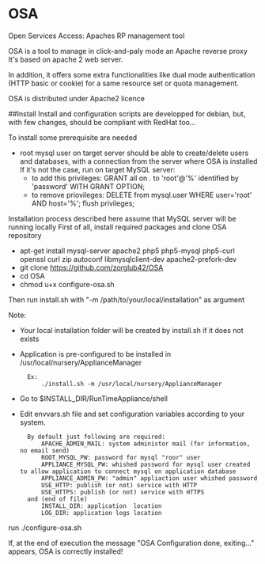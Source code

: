 # OSA
Open Services Access: Apaches RP management tool

OSA is a tool to manage in click-and-paly mode an Apache reverse proxy
It's based on apache 2 web server.

In addition, it offers some extra functionalities like dual mode authentication (HTTP basic or cookie) for a same resource set or quota management.

OSA is distributed under Apache2 licence

##Install
Install and configuration scripts are developped for debian, but, with few changes, should be compliant with RedHat too...

To install some prerequisite are needed
  - root mysql user on target server should be able to create/delete users and databases, with a connection from the server where OSA is installed If it's not the case, run on target MySQL server:
      - to add this privileges: GRANT all on *.* to 'root'@'%' identified by 'password' WITH GRANT OPTION;
      - to remove priovileges: DELETE from mysql.user WHERE user='root' AND host='%'; flush privileges;


Installation process described here assume that MySQL server will be running locally
First of all, install required packages and clone OSA repository
  - apt-get install mysql-server apache2 php5 php5-mysql php5-curl openssl curl zip autoconf libmysqlclient-dev apache2-prefork-dev
  - git clone https://github.com/zorglub42/OSA
  - cd OSA
  - chmod u+x configure-osa.sh

Then run install.sh with "-m /path/to/your/local/installation" as argument 

Note: 
- Your local installation folder will be created by install.sh if it does not exists
- Application is pre-configured to be installed in  /usr/local/nursery/ApplianceManager

		Ex:
			./install.sh -m /usr/local/nursery/ApplianceManager
			
		
- Go to $INSTALL_DIR/RunTimeAppliance/shell
- Edit envvars.sh file and set configuration variables according to your system. 

		By default just following are required:
			APACHE_ADMIN_MAIL: system administor mail (for information, no email send)
			ROOT_MYSQL_PW: password for mysql "roor" user
			APPLIANCE_MYSQL_PW: whished password for mysql user created to allow application to connect mysql on application database
			APPLIANCE_ADMIN_PW: "admin" appliaction user whished password
			USE_HTTP: publish (or not) service with HTTP
			USE_HTTPS: publish (or not) service with HTTPS
		and (end of file)
			INSTALL_DIR: application  location
			LOG_DIR: application logs location
run ./configure-osa.sh

If, at the end of execution the message "OSA Configuration done, exiting..." appears, OSA is correctly installed!
